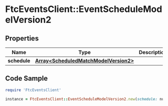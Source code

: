 # FtcEventsClient::EventScheduleModelVersion2

## Properties

Name | Type | Description | Notes
------------ | ------------- | ------------- | -------------
**schedule** | [**Array&lt;ScheduledMatchModelVersion2&gt;**](ScheduledMatchModelVersion2.md) |  | [optional] 

## Code Sample

```ruby
require 'FtcEventsClient'

instance = FtcEventsClient::EventScheduleModelVersion2.new(schedule: null)
```


